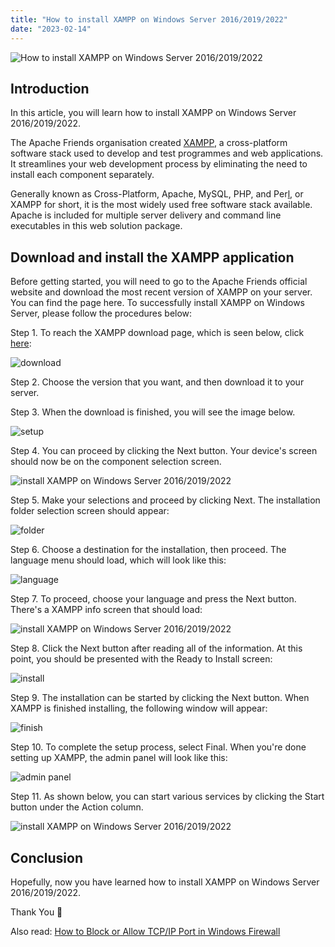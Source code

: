 ```yaml
---
title: "How to install XAMPP on Windows Server 2016/2019/2022"
date: "2023-02-14"
---
```


![How to install XAMPP on Windows Server 2016/2019/2022](images/How-to-install-XAMPP-on-Windows-Server-2016_2019_2022-WINDOWS-ARTICLE-1024x576.png)

## Introduction

In this article, you will learn how to install XAMPP on Windows Server 2016/2019/2022.

The Apache Friends organisation created [XAMPP](https://en.wikipedia.org/wiki/XAMPP), a cross-platform software stack used to develop and test programmes and web applications. It streamlines your web development process by eliminating the need to install each component separately.

Generally known as Cross-Platform, Apache, MySQL, PHP, and Per[l](https://en.wikipedia.org/wiki/Perl), or XAMPP for short, it is the most widely used free software stack available. Apache is included for multiple server delivery and command line executables in this web solution package.

## Download and install the XAMPP application

Before getting started, you will need to go to the Apache Friends official website and download the most recent version of XAMPP on your server. You can find the page here. To successfully install XAMPP on Windows Server, please follow the procedures below:

Step 1. To reach the XAMPP download page, which is seen below, click [here](https://www.apachefriends.org/download.html):

![download](images/image-812-1024x453.png)

Step 2. Choose the version that you want, and then download it to your server.

Step 3. When the download is finished, you will see the image below. 

![setup](images/image-813.png)

Step 4. You can proceed by clicking the Next button. Your device's screen should now be on the component selection screen.

![install XAMPP on Windows Server 2016/2019/2022](images/image-814.png)

Step 5. Make your selections and proceed by clicking Next. The installation folder selection screen should appear:

![folder](images/image-815.png)

Step 6. Choose a destination for the installation, then proceed. The language menu should load, which will look like this:

![language](images/image-816.png)

Step 7. To proceed, choose your language and press the Next button. There's a XAMPP info screen that should load:

![install XAMPP on Windows Server 2016/2019/2022](images/image-817.png)

Step 8. Click the Next button after reading all of the information. At this point, you should be presented with the Ready to Install screen:

![install](images/image-818.png)

Step 9. The installation can be started by clicking the Next button. When XAMPP is finished installing, the following window will appear:

![finish](images/image-819.png)

Step 10. To complete the setup process, select Final. When you're done setting up XAMPP, the admin panel will look like this:

![admin panel](images/image-822.png)

Step 11. As shown below, you can start various services by clicking the Start button under the Action column.

![install XAMPP on Windows Server 2016/2019/2022](images/image-823.png)

## Conclusion

Hopefully, now you have learned how to install XAMPP on Windows Server 2016/2019/2022.

Thank You 🙂

Also read: [How to Block or Allow TCP/IP Port in Windows Firewall](https://utho.com/docs/tutorial/how-to-block-or-allow-tcp-ip-port-in-windows-firewall/)
